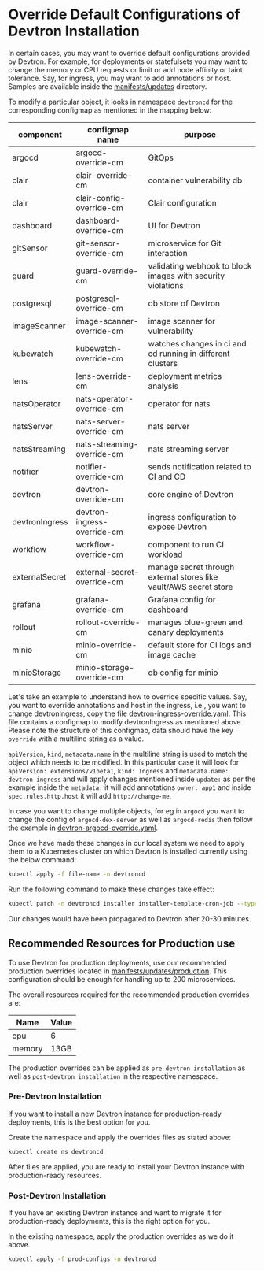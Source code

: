 # Override Default Configurations of Devtron Installation
 
In certain cases, you may want to override default configurations provided by Devtron. For example, for deployments or statefulsets you may want to change the memory or CPU requests or limit or add node affinity or taint tolerance. Say, for ingress, you may want to add annotations or host. Samples are available inside the [manifests/updates](https://github.com/devtron-labs/template-cron-job/tree/main/manifests/updates) directory.
 
To modify a particular object, it looks in namespace `devtroncd` for the corresponding configmap as mentioned in the mapping below:
 
|component| configmap name| purpose|
|-|-|-|
|argocd| argocd-override-cm| GitOps |
|clair|clair-override-cm| container vulnerability db|
|clair| clair-config-override-cm| Clair configuration|
|dashboard| dashboard-override-cm| UI for Devtron|
|gitSensor| git-sensor-override-cm| microservice for Git interaction|
|guard| guard-override-cm| validating webhook to block images with security violations|
|postgresql| postgresql-override-cm| db store of Devtron|
|imageScanner| image-scanner-override-cm| image scanner for vulnerability|
|kubewatch| kubewatch-override-cm| watches changes in ci and cd running in different clusters|
|lens| lens-override-cm| deployment metrics analysis|
|natsOperator| nats-operator-override-cm| operator for nats|
|natsServer| nats-server-override-cm| nats server|
|natsStreaming| nats-streaming-override-cm| nats streaming server|
|notifier| notifier-override-cm| sends notification related to CI and CD |
|devtron| devtron-override-cm| core engine of Devtron|
|devtronIngress| devtron-ingress-override-cm| ingress configuration to expose Devtron|
|workflow| workflow-override-cm| component to run CI workload|
|externalSecret| external-secret-override-cm| manage secret through external stores like vault/AWS secret store|
|grafana| grafana-override-cm| Grafana config for dashboard|
|rollout| rollout-override-cm| manages blue-green and canary deployments|
|minio| minio-override-cm| default store for CI logs and image cache|
|minioStorage| minio-storage-override-cm| db config for minio|
 
Let's take an example to understand how to override specific values. Say, you want to override annotations and host in the ingress, i.e., you want to change devtronIngress, copy the file [devtron-ingress-override.yaml](https://github.com/devtron-labs/template-cron-job/tree/main/manifests/updates/devtron-ingress-override.yaml). This file contains a configmap to modify devtronIngress as mentioned above. Please note the structure of this configmap, data should have the key `override` with a multiline string as a value.
 
`apiVersion`, `kind`, `metadata.name` in the multiline string is used to match the object which needs to be modified. In this particular case it will look for `apiVersion: extensions/v1beta1`, `kind: Ingress` and `metadata.name: devtron-ingress` and will apply changes mentioned inside `update:` as per the example inside the `metadata:` it will add annotations `owner: app1` and inside `spec.rules.http.host` it will add `http://change-me`.
 
In case you want to change multiple objects, for eg in `argocd` you want to change the config of `argocd-dex-server` as well as `argocd-redis` then follow the example in [devtron-argocd-override.yaml](https://github.com/devtron-labs/template-cron-job/tree/main/manifests/updates/devtron-argocd-override.yaml).
 
Once we have made these changes in our local system we need to apply them to a Kubernetes cluster on which Devtron is installed currently using the below command:
 
```bash
kubectl apply -f file-name -n devtroncd
```

Run the following command to make these changes take effect:
 
```bash
kubectl patch -n devtroncd installer installer-template-cron-job --type='json' -p='[{"op": "add", "path": "/spec/reSync", "value": true }]'
```

Our changes would have been propagated to Devtron after 20-30 minutes.
 
## Recommended Resources for Production use

To use Devtron for production deployments, use our recommended production overrides located in [manifests/updates/production](https://github.com/devtron-labs/template-cron-job/tree/main/manifests/updates/production). This configuration should be enough for handling up to 200 microservices.
 
The overall resources required for the recommended production overrides are:
 
|Name| Value|
|-|-|
|cpu| 6|
|memory|13GB|
 
The production overrides can be applied as `pre-devtron installation` as well as `post-devtron installation` in the respective namespace.
 
### Pre-Devtron Installation

If you want to install a new Devtron instance for production-ready deployments, this is the best option for you.
 
Create the namespace and apply the overrides files as stated above:

```bash
kubectl create ns devtroncd
```
 
After files are applied, you are ready to install your Devtron instance with production-ready resources.
 
### Post-Devtron Installation

If you have an existing Devtron instance and want to migrate it for production-ready deployments, this is the right option for you.
 
In the existing namespace, apply the production overrides as we do it above.

```bash
kubectl apply -f prod-configs -n devtroncd
```
